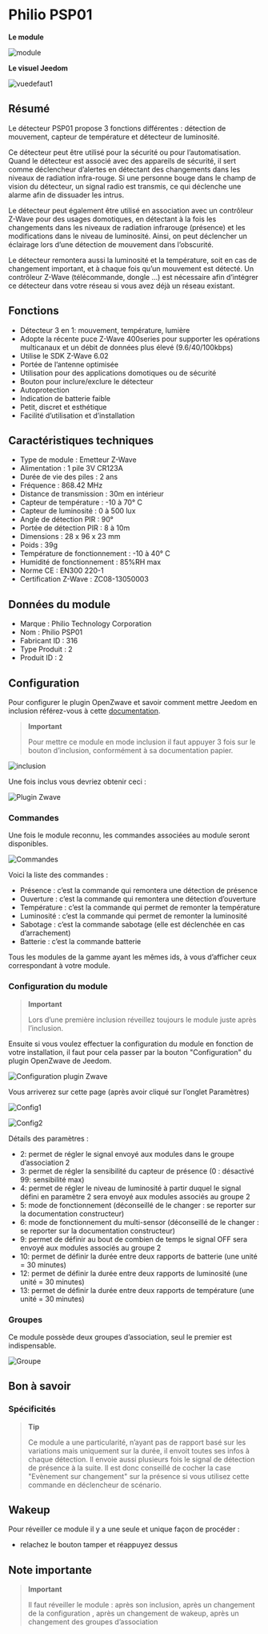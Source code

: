 # Philio PSP01

**Le module**

![module](images/philio.psp01/module.jpg)

**Le visuel Jeedom**

![vuedefaut1](images/philio.psp01/vuedefaut1.jpg)

## Résumé

Le détecteur PSP01 propose 3 fonctions différentes : détection de mouvement, capteur de température et détecteur de luminosité.

Ce détecteur peut être utilisé pour la sécurité ou pour l’automatisation. Quand le détecteur est associé avec des appareils de sécurité, il sert comme déclencheur d’alertes en détectant des changements dans les niveaux de radiation infra-rouge. Si une personne bouge dans le champ de vision du détecteur, un signal radio est transmis, ce qui déclenche une alarme afin de dissuader les intrus.

Le détecteur peut également être utilisé en association avec un contrôleur Z-Wave pour des usages domotiques, en détectant à la fois les changements dans les niveaux de radiation infrarouge (présence) et les modifications dans le niveau de luminosité. Ainsi, on peut déclencher un éclairage lors d’une détection de mouvement dans l’obscurité.

Le détecteur remontera aussi la luminosité et la température, soit en cas de changement important, et à chaque fois qu’un mouvement est détecté. Un contrôleur Z-Wave (télécommande, dongle …​) est nécessaire afin d’intégrer ce détecteur dans votre réseau si vous avez déjà un réseau existant.

## Fonctions

-   Détecteur 3 en 1: mouvement, température, lumière
-   Adopte la récente puce Z-Wave 400series pour supporter les opérations multicanaux et un débit de données plus élevé (9.6/40/100kbps)
-   Utilise le SDK Z-Wave 6.02
-   Portée de l’antenne optimisée
-   Utilisation pour des applications domotiques ou de sécurité
-   Bouton pour inclure/exclure le détecteur
-   Autoprotection
-   Indication de batterie faible
-   Petit, discret et esthétique
-   Facilité d’utilisation et d’installation

## Caractéristiques techniques

-   Type de module : Emetteur Z-Wave
-   Alimentation : 1 pile 3V CR123A
-   Durée de vie des piles : 2 ans
-   Fréquence : 868.42 MHz
-   Distance de transmission : 30m en intérieur
-   Capteur de température : -10 à 70° C
-   Capteur de luminosité : 0 à 500 lux
-   Angle de détection PIR : 90°
-   Portée de détection PIR : 8 à 10m
-   Dimensions : 28 x 96 x 23 mm
-   Poids : 39g
-   Température de fonctionnement : -10 à 40° C
-   Humidité de fonctionnement : 85%RH max
-   Norme CE : EN300 220-1
-   Certification Z-Wave : ZC08-13050003

## Données du module

-   Marque : Philio Technology Corporation
-   Nom : Philio PSP01
-   Fabricant ID : 316
-   Type Produit : 2
-   Produit ID : 2

## Configuration

Pour configurer le plugin OpenZwave et savoir comment mettre Jeedom en inclusion référez-vous à cette [documentation](https://doc.jeedom.com/fr_FR/plugins/automation%20protocol/openzwave/).

> **Important**
>
> Pour mettre ce module en mode inclusion il faut appuyer 3 fois sur le bouton d’inclusion, conformément à sa documentation papier.

![inclusion](images/philio.psp01/inclusion.jpg)

Une fois inclus vous devriez obtenir ceci :

![Plugin Zwave](images/philio.psp01/information.jpg)

### Commandes

Une fois le module reconnu, les commandes associées au module seront disponibles.

![Commandes](images/philio.psp01/commandes.jpg)

Voici la liste des commandes :

-   Présence : c’est la commande qui remontera une détection de présence
-   Ouverture : c’est la commande qui remontera une détection d’ouverture
-   Température : c’est la commande qui permet de remonter la température
-   Luminosité : c’est la commande qui permet de remonter la luminosité
-   Sabotage : c’est la commande sabotage (elle est déclenchée en cas d’arrachement)
-   Batterie : c’est la commande batterie

Tous les modules de la gamme ayant les mêmes ids, à vous d’afficher ceux correspondant à votre module.

### Configuration du module

> **Important**
>
> Lors d’une première inclusion réveillez toujours le module juste après l’inclusion.

Ensuite si vous voulez effectuer la configuration du module en fonction de votre installation, il faut pour cela passer par la bouton "Configuration" du plugin OpenZwave de Jeedom.

![Configuration plugin Zwave](images/plugin/bouton_configuration.jpg)

Vous arriverez sur cette page (après avoir cliqué sur l’onglet Paramètres)

![Config1](images/philio.psp01/config1.jpg)

![Config2](images/philio.psp01/config2.jpg)

Détails des paramètres :

-   2: permet de régler le signal envoyé aux modules dans le groupe d’association 2
-   3: permet de régler la sensibilité du capteur de présence (0 : désactivé 99: sensibilité max)
-   4: permet de régler le niveau de luminosité à partir duquel le signal défini en paramètre 2 sera envoyé aux modules associés au groupe 2
-   5: mode de fonctionnement (déconseillé de le changer : se reporter sur la documentation constructeur)
-   6: mode de fonctionnement du multi-sensor (déconseillé de le changer : se reporter sur la documentation constructeur)
-   9: permet de définir au bout de combien de temps le signal OFF sera envoyé aux modules associés au groupe 2
-   10: permet de définir la durée entre deux rapports de batterie (une unité = 30 minutes)
-   12: permet de définir la durée entre deux rapports de luminosité (une unité = 30 minutes)
-   13: permet de définir la durée entre deux rapports de température (une unité = 30 minutes)

### Groupes

Ce module possède deux groupes d’association, seul le premier est indispensable.

![Groupe](images/philio.psp01/groupe.jpg)

## Bon à savoir

### Spécificités

> **Tip**
>
> Ce module a une particularité, n’ayant pas de rapport basé sur les variations mais uniquement sur la durée, il envoit toutes ses infos à chaque détection. Il envoie aussi plusieurs fois le signal de détection de présence à la suite. Il est donc conseillé de cocher la case "Evènement sur changement" sur la présence si vous utilisez cette commande en déclencheur de scénario.

## Wakeup

Pour réveiller ce module il y a une seule et unique façon de procéder :

-   relachez le bouton tamper et réappuyez dessus

## Note importante

> **Important**
>
> Il faut réveiller le module : après son inclusion, après un changement de la configuration , après un changement de wakeup, après un changement des groupes d’association
